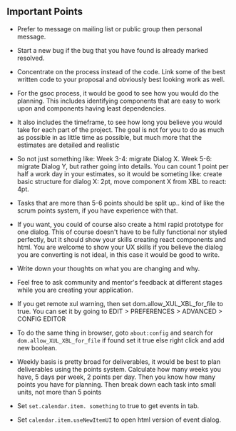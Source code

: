 ## Important Points

* Prefer to message on mailing list or public group then personal message. 

* Start a new bug if the bug that you have found is already marked resolved. 

* Concentrate on the process instead of the code. Link some of the best written code to your proposal and obviously best looking work as well.

* For the gsoc process, it would be good to see how you would do the planning. This includes identifying components that are easy to work upon and components having least dependencies.

* It also includes the timeframe, to see how long you believe you would take for each part of the project. The goal is not for you to do as much as possible in as little time as possible, but much more that the estimates are detailed and realistic

* So not just something like: Week 3-4: migrate Dialog X. Week 5-6: migrate Dialog Y, but rather going into details. You can count 1 point per half a work day in your estimates, so it would be someting like: create basic structure for dialog X: 2pt, move component X from XBL to react: 4pt.

* Tasks that are more than 5-6 points should be split up.. kind of like the scrum points system, if you have experience with that.

* If you want, you could of course also create a html rapid prototype for one dialog. This of course doesn't have to be fully functional nor styled perfectly, but it should show your skills creating react components and html. You are welcome to show your UX skills if you believe the dialog you are converting is not ideal, in this case it would be good to write.

* Write down your thoughts on what you are changing and why.

* Feel free to ask community and mentor's feedback at different stages while you are creating your application.

* If you get remote xul warning, then set dom.allow_XUL_XBL_for_file to true. You can set it by going to EDIT > PREFERENCES > ADVANCED > CONFIG EDITOR

* To do the same thing in browser, goto `about:config` and search for `dom.allow_XUL_XBL_for_file` if found set it true else right click and add new boolean.

* Weekly basis is pretty broad for deliverables, it would be best to plan deliverables using the points system. Calculate how many weeks you have, 5 days per week, 2 points per day. Then you know how many points you have for planning. Then break down each task into small units, not more than 5 points

* Set `set.calendar.item. something` to true to get events in tab.

* Set `calendar.item.useNewItemUI` to open html version of event dialog. 
